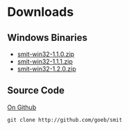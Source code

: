 
# Downloads

## Windows Binaries

- [smit-win32-1.1.0.zip](downloads/smit-win32-1.1.0.zip)
- [smit-win32-1.1.1.zip](downloads/smit-win32-1.1.1.zip)
- [smit-win32-1.2.0.zip](downloads/smit-win32-1.2.0.zip)

## Source Code

[On Github](http://github.com/goeb/smit)

    git clone http://github.com/goeb/smit

